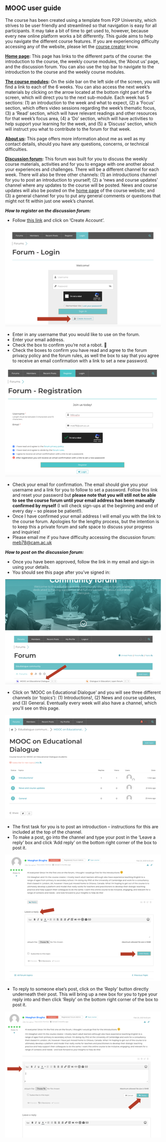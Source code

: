 ## MOOC user guide

The course has been created using a template from P2P University, which strives to be user friendly and streamlined so that navigation is easy for all participants. It may take a bit of time to get used to, however, because every new online platform works a bit differently. This guide aims to help you navigate the different course features. If you are experiencing difficulty accessing any of the website, please let the [course creator](https://mbrugha.github.io/course-in-a-box/about-us/) know.

**[Home page](https://mbrugha.github.io/course-in-a-box/):** This page has links to the different parts of the course: the introduction to the course, the weekly course modules, the ‘About us’ page, and the discussion forum. You can also use the top bar to navigate to the introduction to the course and the weekly course modules.

**[The course modules](https://mbrugha.github.io/course-in-a-box/modules/the%20course%20modules/wk-1/):** On the side bar on the left side of the screen, you will find a link to each of the 6 weeks. You can also access the next week’s materials by clicking on the arrow located at the bottom right part of the screen, which will direct you to the next sub-module. Each week has 5 sections: (1) an introduction to the week and what to expect, (2) a ‘Focus’ section, which offers video sessions regarding the week’s thematic focus, (3) a ‘Read’ section, which will have relevant readings and other resources for that week’s focus area, (4) a ‘Do’ section, which will have activities to help support your learning for the week, and (5) a ‘Discuss’ section, which will instruct you what to contribute to the forum for that week.

**[About us](https://mbrugha.github.io/course-in-a-box/about-us/):** This page offers more information about me as well as my contact details, should you have any questions, concerns, or technical difficulties.

**[Discussion forum](https://www.edudialogue.org/forum/dialogue-mooc-on-dialogue/):** This forum was built for you to discuss the weekly course materials, activities and for you to engage with one another about your experiences and challenges. There will be a different channel for each week. There will also be three other channels: (1) an introductions channel for you to post an introduction to yourself; (2) a ‘news and course updates’ channel where any updates to the course will be posted. News and course updates will also be posted on the [home page](https://mbrugha.github.io/course-in-a-box/) of the course website; and (3) a general channel for you to put any general comments or questions that might not fit within just one week’s channel.


**_How to register on the discussion forum:_**

* Follow [this link](https://www.edudialogue.org/forum/dialogue-mooc-on-dialogue/) and click on ‘Create Account’.

![alt](/img/mooc_screenshot1.png)

* Enter in any username that you would like to use on the forum.
* Enter your email address.
* Check the box to confirm you’re not a robot. :robot:
* Check the boxes to confirm you have read and agree to the forum privacy policy and the forum rules, as well the box to say that you agree to receive an email confirmation with a link to set a new password.

![alt](/img/mooc_screenshot2.png)

* Check your email for confirmation. The email should give you your username and a link for you to follow to set a password. Follow this link and reset your password but **please note that you will still not be able to see the course forum until your email address has been manually confirmed by myself** (I will check sign-ups at the beginning and end of every day – so please be patient!).
* Once I have confirmed your email address I will email you with the link to the course forum. Apologies for the lengthy process, but the intention is to keep this a private forum and safe space to discuss your progress and inquiries!
* Please email me if you have difficulty accessing the discussion forum: meb78@cam.ac.uk

 
**_How to post on the discussion forum:_**

* Once you have been approved, follow the link in my email and sign-in using your details.
* You should see this page after you’ve signed in:

![alt](/img/mooc_screenshot3.png)

* Click on ‘MOOC on Educational Dialogue’ and you will see three different channels (or ‘topics’): (1) Introductions!, (2) News and course updates, and (3) General. Eventually every week will also have a channel, which you'll see on this page.

![alt](/img/mooc_screenshot4.png)

* The first task for you is to post an introduction – instructions for this are included at the top of the channel.
* To make a post, go into the channel and type your post in the ‘Leave a reply’ box and click ‘Add reply’ on the bottom right corner of the box to post it.

![alt](/img/mooc_screenshot5.png)

* To reply to someone else’s post, click on the ‘Reply’ button directly underneath their post. This will bring up a new box for you to type your reply into and then click ‘Reply’ on the bottom right corner of the box to post it.

![alt](/img/mooc_screenshot6.png)
